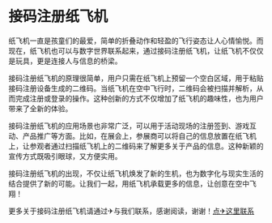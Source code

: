 # 接码注册纸飞机

纸飞机一直是孩童们的最爱，简单的折叠动作和轻盈的飞行姿态让人心情愉悦。而现在，纸飞机也可以与数字世界联系起来，通过接码注册纸飞机，让纸飞机不仅仅是玩具，更是连接人与信息的桥梁。

接码注册纸飞机的原理很简单，用户只需在纸飞机上预留一个空白区域，用于粘贴接码注册设备生成的二维码。当纸飞机在空中飞行时，二维码会被扫描并解析，从而完成注册或登录的操作。这种创新的方式不仅增加了纸飞机的趣味性，也为用户带来了全新的体验。

接码注册纸飞机的应用场景也非常广泛，可以用于活动现场的注册签到、游戏互动、产品推广等方面。比如，在展会上，参展商可以将自己的信息放置在纸飞机上，让参观者通过扫描纸飞机上的二维码来了解更多关于产品的信息。这种新颖的宣传方式既吸引眼球，又方便实用。

接码注册纸飞机的出现，不仅让纸飞机焕发了新的生机，也为数字化与现实生活的结合提供了新的可能。让我们一起，用纸飞机承载更多的信息，让创意在空中飞翔！

更多关于接码注册纸飞机请通过✈与我们联系，感谢阅读，谢谢！[点✈这里联系](https://d.k02.cc)